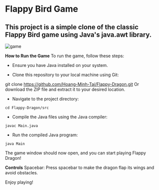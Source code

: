 
# Flappy Bird Game
## This project is a simple clone of the classic Flappy Bird game using Java's java.awt library.

![game](https://github.com/Hoang-Minh-Tai/Flappy-Dragon/assets/117445701/c6cba9dd-7353-4050-b825-590c6433ed96)


**How to Run the Game**
To run the game, follow these steps:

- Ensure you have Java installed on your system.

- Clone this repository to your local machine using Git:

git clone https://github.com/Hoang-Minh-Tai/Flappy-Dragon.git
Or download the ZIP file and extract it to your desired location.

- Navigate to the project directory:
```
cd Flappy-Dragon/src
```
- Compile the Java files using the Java compiler:
```
javac Main.java
```
- Run the compiled Java program:
```
java Main
```

The game window should now open, and you can start playing Flappy Dragon!

**Controls**
Spacebar: Press spacebar to make the dragon flap its wings and avoid obstacles.


Enjoy playing!

